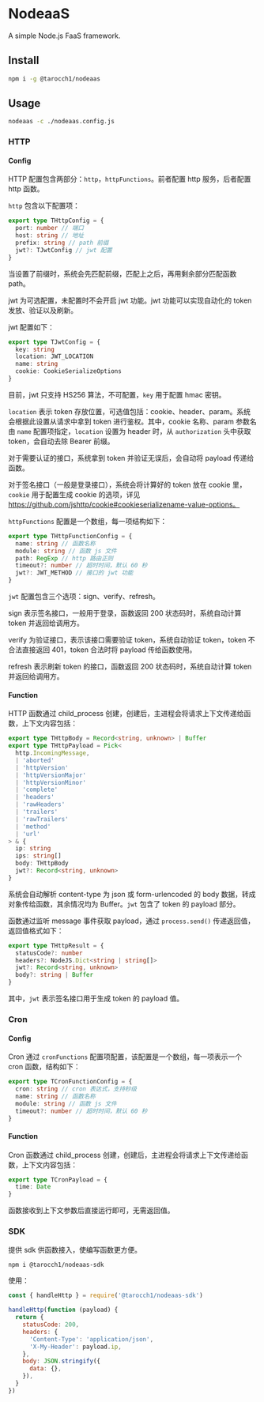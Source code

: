 # NodeaaS

A simple Node.js FaaS framework.

## Install

```sh
npm i -g @tarocch1/nodeaas
```

## Usage

```sh
nodeaas -c ./nodeaas.config.js
```

### HTTP

#### Config

HTTP 配置包含两部分：`http`，`httpFunctions`。前者配置 http 服务，后者配置 http 函数。

`http` 包含以下配置项：

```ts
export type THttpConfig = {
  port: number // 端口
  host: string // 地址
  prefix: string // path 前缀
  jwt?: TJwtConfig // jwt 配置
}
```

当设置了前缀时，系统会先匹配前缀，匹配上之后，再用剩余部分匹配函数 path。

jwt 为可选配置，未配置时不会开启 jwt 功能。jwt 功能可以实现自动化的 token 发放、验证以及刷新。

jwt 配置如下：

```ts
export type TJwtConfig = {
  key: string
  location: JWT_LOCATION
  name: string
  cookie: CookieSerializeOptions
}
```

目前，jwt 只支持 HS256 算法，不可配置，`key` 用于配置 hmac 密钥。

`location` 表示 token 存放位置，可选值包括：cookie、header、param。系统会根据此设置从请求中拿到 token 进行鉴权。其中，cookie 名称、param 参数名由 `name` 配置项指定，`location` 设置为 header 时，从 `authorization` 头中获取 token，会自动去除 Bearer 前缀。

对于需要认证的接口，系统拿到 token 并验证无误后，会自动将 payload 传递给函数。

对于签名接口（一般是登录接口），系统会将计算好的 token 放在 cookie 里，`cookie` 用于配置生成 cookie 的选项，详见 https://github.com/jshttp/cookie#cookieserializename-value-options。

`httpFunctions` 配置是一个数组，每一项结构如下：

```ts
export type THttpFunctionConfig = {
  name: string // 函数名称
  module: string // 函数 js 文件
  path: RegExp // http 路由正则
  timeout?: number // 超时时间，默认 60 秒
  jwt?: JWT_METHOD // 接口的 jwt 功能
}
```

`jwt` 配置包含三个选项：sign、verify、refresh。

sign 表示签名接口，一般用于登录，函数返回 200 状态码时，系统自动计算 token 并返回给调用方。

verify 为验证接口，表示该接口需要验证 token，系统自动验证 token，token 不合法直接返回 401，token 合法时将 payload 传给函数使用。

refresh 表示刷新 token 的接口，函数返回 200 状态码时，系统自动计算 token 并返回给调用方。

#### Function

HTTP 函数通过 child_process 创建，创建后，主进程会将请求上下文传递给函数，上下文内容包括：

```ts
export type THttpBody = Record<string, unknown> | Buffer
export type THttpPayload = Pick<
  http.IncomingMessage,
  | 'aborted'
  | 'httpVersion'
  | 'httpVersionMajor'
  | 'httpVersionMinor'
  | 'complete'
  | 'headers'
  | 'rawHeaders'
  | 'trailers'
  | 'rawTrailers'
  | 'method'
  | 'url'
> & {
  ip: string
  ips: string[]
  body: THttpBody
  jwt?: Record<string, unknown>
}
```

系统会自动解析 content-type 为 json 或 form-urlencoded 的 body 数据，转成对象传给函数，其余情况均为 Buffer。`jwt` 包含了 token 的 payload 部分。

函数通过监听 message 事件获取 payload，通过 `process.send()` 传递返回值，返回值格式如下：

```ts
export type THttpResult = {
  statusCode?: number
  headers?: NodeJS.Dict<string | string[]>
  jwt?: Record<string, unknown>
  body?: string | Buffer
}
```

其中，`jwt` 表示签名接口用于生成 token 的 payload 值。

### Cron

#### Config

Cron 通过 `cronFunctions` 配置项配置，该配置是一个数组，每一项表示一个 cron 函数，结构如下：

```ts
export type TCronFunctionConfig = {
  cron: string // cron 表达式，支持秒级
  name: string // 函数名称
  module: string // 函数 js 文件
  timeout?: number // 超时时间，默认 60 秒
}
```

#### Function

Cron 函数通过 child_process 创建，创建后，主进程会将请求上下文传递给函数，上下文内容包括：

```ts
export type TCronPayload = {
  time: Date
}
```

函数接收到上下文参数后直接运行即可，无需返回值。

### SDK

提供 sdk 供函数接入，使编写函数更方便。

```sh
npm i @tarocch1/nodeaas-sdk
```

使用：

```js
const { handleHttp } = require('@tarocch1/nodeaas-sdk')

handleHttp(function (payload) {
  return {
    statusCode: 200,
    headers: {
      'Content-Type': 'application/json',
      'X-My-Header': payload.ip,
    },
    body: JSON.stringify({
      data: {},
    }),
  }
})

```
